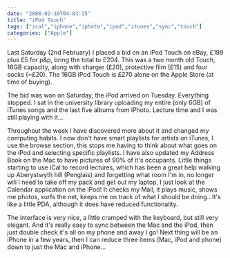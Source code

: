 ```yaml
---
date: "2008-02-10T04:03:15"
title: "iPod Touch"
tags: ["ical","iphone","iphoto","ipod","itunes","sync","touch"]
categories: ["Apple"]
---
```


Last Saturday (2nd February) I placed a bid on an iPod Touch on eBay, £199 plus £5 for p&amp;p, bring the total to £204. This was a two month old Touch, 16GB capacity, along with charger (£20), protective film (£15) and four socks (~£20). The 16GB iPod Touch is £270 alone on the Apple Store (at time of buying).

The bid was won on Saturday, the iPod arrived on Tuesday. Everything stopped. I sat in the university library uploading my entire (only 6GB) of iTunes songs and the last five albums from iPhoto. Lecture time and I was still playing with it...

Throughout the week I have discovered more about it and changed my computing habits. I now don't have smart playlists for artists on iTunes, I use the browse section, this stops me having to think about what goes on the iPod and selecting specific playlists. I have also updated my Address Book on the Mac to have pictures of 90% of it's occupants. Little things starting to use iCal to record lectures, which has been a great help walking up Aberystwyth hill (Penglais) and forgetting what room I'm in, no longer will I need to take off my pack and get out my laptop, I just look at the Calendar application on the iPod! It checks my Mail, it plays music, shows me photos, surfs the net, keeps me on track of what I should be doing...It's like a little PDA, although it does have reduced functionality.

The interface is very nice, a little cramped with the keyboard, but still very elegant. And it's really easy to sync between the Mac and the iPod, then just double check it's all on my phone and away I go! Next thing will be an iPhone in a few years, then I can reduce three items (Mac, iPod and phone) down to just the Mac and iPhone...
